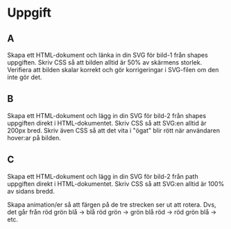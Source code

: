 # Uppgift

## A
Skapa ett HTML-dokument och länka in din SVG för bild-1 från shapes uppgiften.
Skriv CSS så att bilden alltid är 50% av skärmens storlek. Verifiera att bilden
skalar korrekt och gör korrigeringar i SVG-filen om den inte gör det.

## B
Skapa ett HTML-dokument och lägg in din SVG för bild-2 från shapes uppgiften
direkt i HTML-dokumentet. Skriv CSS så att SVG:en alltid är 200px bred.
Skriv även CSS så att det vita i "ögat" blir rött när användaren hover:ar på
bilden.

## C
Skapa ett HTML-dokument och lägg in din SVG för bild-2 från path uppgiften
direkt i HTML-dokumentet. Skriv CSS så att SVG:en alltid är 100% av sidans
bredd.

Skapa animation/er så att färgen på de tre strecken ser ut att rotera. Dvs,
det går från
röd grön blå ->
blå röd grön ->
grön blå röd ->
röd grön blå ->
etc.
